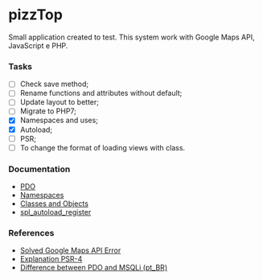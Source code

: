 # pizzTop
Small application created to test.
This system work with Google Maps API, JavaScript e PHP.

### Tasks
- [ ] Check save method;
- [ ] Rename functions and attributes without default;
- [ ] Update layout to better;
- [ ] Migrate to PHP7;
- [x] Namespaces and uses;
- [x] Autoload;
- [ ] PSR;
- [ ] To change the format of loading views with class.

### Documentation
- [PDO](http://php.net/manual/en/book.pdo.php)
- [Namespaces](http://php.net/manual/pt_BR/language.namespaces.php)
- [Classes and Objects](http://php.net/manual/pt_BR/language.oop5.php)
- [spl_autoload_register](http://php.net/manual/pt_BR/language.oop5.php)

### References
- [Solved Google Maps API Error](https://www.latecnosfera.com/2016/06/google-maps-api-error-missing-keymap-error-solved.html)
- [Explanation PSR-4](http://www.php-fig.org/psr/psr-4/)
- [Difference between PDO and MSQLi (pt_BR)](http://blog.alura.com.br/como-acessar-o-banco-de-dados-com-php-7/)
